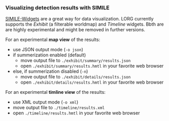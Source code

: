 ### Visualizing detection results with SIMILE

[SIMILE-Widgets](http://www.simile-widgets.org) are a great way for data visualization. LORG currently supports the *Exhibit* (a filterable worldmap) and *Timeline* widgets. Bbth are are highly experimental and might be removed in further versions.

For an experimental **map view** of the results:

* use JSON output mode (`-o json`)
* if summerization enabled (default)
  * move output file to `./exhibit/summary/results.json`
  * open `./exhibit/summary/results.hmtl` in your favorite web browser
* else, if summerization disabled (`-n`)
  * move output file to `./exhibit/details/results.json`
  * open `./exhibit/details/results.hmtl` in your favorite web browser


For an experimental **timline view** of the results:

* use XML output mode (`-o xml`)
* move output file to `./timeline/results.xml`
* open `./timeline/results.hmtl` in your favorite web browser
